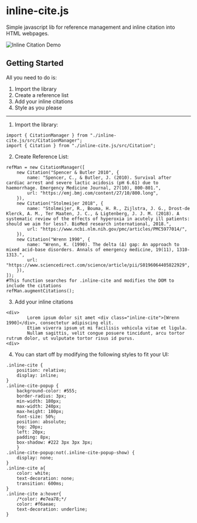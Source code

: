 # inline-cite.js
Simple javascript lib for reference management and inline citation into HTML webpages.

![Inline Citation Demo](https://github.com/jpoles1/inline-cite.js/raw/master/inline-cite.gif)

## Getting Started

All you need to do is:
1) Import the library
2) Create a reference list
3) Add your inline citations
4) Style as you please

<hr>

1) Import the library:

```
import { CitationManager } from "./inline-cite.js/src/CitationManager";
import { Citation } from "./inline-cite.js/src/Citation";
```

2) Create Reference List:

```
refMan = new CitationManager([
	new Citation("Spencer & Butler 2010", {
		name: "Spencer, C., & Butler, J. (2010). Survival after cardiac arrest and severe lactic acidosis (pH 6.61) due to haemorrhage. Emergency Medicine Journal, 27(10), 800-801.",
		url: "https://emj.bmj.com/content/27/10/800.long",
	}),
	new Citation("Stolmeijer 2018", {
		name: "Stolmeijer, R., Bouma, H. R., Zijlstra, J. G., Drost-de Klerck, A. M., Ter Maaten, J. C., & Ligtenberg, J. J. M. (2018). A systematic review of the effects of hyperoxia in acutely ill patients: should we aim for less?. BioMed research international, 2018.",
		url: "https://www.ncbi.nlm.nih.gov/pmc/articles/PMC5977014/",
	}),
	new Citation("Wrenn 1990", {
		name: "Wrenn, K. (1990). The delta (Δ) gap: An approach to mixed acid-base disorders. Annals of emergency medicine, 19(11), 1310-1313.",
		url: "https://www.sciencedirect.com/science/article/pii/S0196064405822929",
	}),
]);
#This function searches for .inline-cite and modifies the DOM to include the citations
refMan.augmentCitations();

```

3) Add your inline citations

```
<div>
		Lorem ipsum dolor sit amet <div class="inline-cite">[Wrenn 1990]</div>, consectetur adipiscing elit. 
		Etiam viverra ipsum ut mi facilisis vehicula vitae et ligula. 
		Nullam sagittis, velit congue posuere tincidunt, arcu tortor rutrum dolor, ut vulputate tortor risus id purus. 
<div>
```


4) You can start off by modifying the following styles to fit your UI:

```
.inline-cite {
	position: relative;
	display: inline;
}
.inline-cite-popup {
	background-color: #555; 
	border-radius: 3px;
	min-width: 180px; 
	max-width: 240px;
	max-height: 180px; 
	font-size: 50%; 
	position: absolute; 
	top: 20px; 
	left: 20px; 
	padding: 8px;
	box-shadow: #222 3px 3px 3px;
	}
.inline-cite-popup:not(.inline-cite-popup-show) {
	display: none;
}
.inline-cite a{
	color: white;
	text-decoration: none;
	transition: 600ms;
}
.inline-cite a:hover{
	/*color: #e7ea78;*/
	color: #f6aeae;
	text-decoration: underline;
}
```